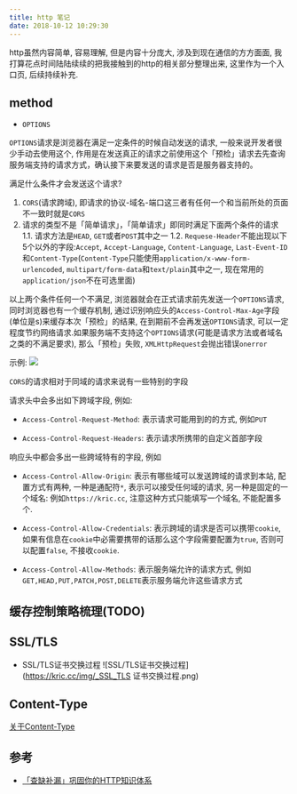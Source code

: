 ```yaml
---
title: http 笔记
date: 2018-10-12 10:29:30
---
```


http虽然内容简单, 容易理解, 但是内容十分庞大, 涉及到现在通信的方方面面, 我打算花点时间陆陆续续的把我接触到的http的相关部分整理出来, 这里作为一个入口页, 后续持续补充.

## method

- `OPTIONS`

`OPTIONS`请求是浏览器在满足一定条件的时候自动发送的请求, 一般来说开发者很少手动去使用这个, 作用是在发送真正的请求之前使用这个「预检」请求去先查询服务端支持的请求方式，确认接下来要发送的请求是否是服务器支持的。

满足什么条件才会发送这个请求?
1. `CORS`(请求跨域), 即请求的协议-域名-端口这三者有任何一个和当前所处的页面不一致时就是`CORS`
2. 请求的类型不是「简单请求」，「简单请求」即同时满足下面两个条件的请求
  1.1. 请求方法是`HEAD`, `GET`或者`POST`其中之一
  1.2. `Requese-Header`不能出现以下5个以外的字段:`Accept`, `Accept-Language`, `Content-Language`, `Last-Event-ID`和`Content-Type`(`Content-Type`只能使用`application/x-www-form-urlencoded`, `multipart/form-data`和`text/plain`其中之一, 现在常用的`application/json`不在可选里面)

以上两个条件任何一个不满足, 浏览器就会在正式请求前先发送一个`OPTIONS`请求, 同时浏览器也有一个缓存机制, 通过识别响应头的`Access-Control-Max-Age`字段(单位是s)来缓存本次「预检」的结果, 在到期前不会再发送`OPTIONS`请求, 可以一定程度节约网络请求.如果服务端不支持这个`OPTIONS`请求(可能是请求方法或者域名之类的不满足要求), 那么「预检」失败, `XMLHttpRequest`会抛出错误`onerror`

示例:
![](/img/20220114175608.png)

`CORS`的请求相对于同域的请求来说有一些特别的字段

请求头中会多出如下跨域字段, 例如:

- `Access-Control-Request-Method`: 表示请求可能用到的的方式, 例如`PUT`

- `Access-Control-Request-Headers`: 表示请求所携带的自定义首部字段

响应头中都会多出一些跨域特有的字段, 例如

- `Access-Control-Allow-Origin`: 表示有哪些域可以发送跨域的请求到本站, 配置方式有两种, 一种是通配符`*`, 表示可以接受任何域的请求, 另一种是固定的一个域名: 例如`https://kric.cc`, 注意这种方式只能填写一个域名, 不能配置多个.

- `Access-Control-Allow-Credentials`: 表示跨域的请求是否可以携带`cookie`, 如果有信息在`cookie`中必需要携带的话那么这个字段需要配置为`true`, 否则可以配置`false`, 不接收`cookie`.

- `Access-Control-Allow-Methods`: 表示服务端允许的请求方式, 例如`GET,HEAD,PUT,PATCH,POST,DELETE`表示服务端允许这些请求方式

## 缓存控制策略梳理(TODO)

## SSL/TLS

- SSL/TLS证书交换过程
![SSL/TLS证书交换过程](https://kric.cc/img/_SSL_TLS 证书交换过程.png)

## Content-Type

[关于Content-Type](https://kric.cc/Content-Type/)

## 参考

- [「查缺补漏」巩固你的HTTP知识体系](https://mp.weixin.qq.com/s/-F_rePfdhU29wxsH6nWNuQ)
